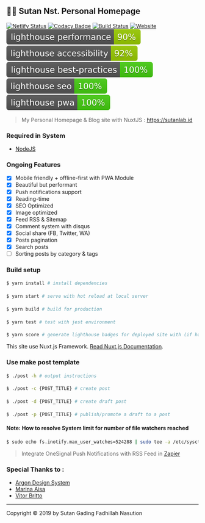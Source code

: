 ## 👨‍💻 Sutan Nst. Personal Homepage

[![Netlify Status](https://api.netlify.com/api/v1/badges/f1861a5b-ce75-47d6-aab5-2950090e2ff9/deploy-status)](https://app.netlify.com/sites/gallant-kowalevski-254d11/deploys) [![Codacy Badge](https://api.codacy.com/project/badge/Grade/5136a14bf5a24cc9a77634c17273b738)](https://www.codacy.com?utm_source=github.com&amp;utm_medium=referral&amp;utm_content=sutanlab/sutanlab.id&amp;utm_campaign=Badge_Grade) [![Build Status](https://travis-ci.com/sutanlab/sutanlab.id.svg?token=rVJR4zFkoUEPzoxQdccG&branch=master)](https://travis-ci.com/sutanlab/sutanlab.id) [![Website](https://img.shields.io/website/https/sutanlab.id.svg)](https://sutanlab.id) [![Performance](test/lh-scores/lighthouse_performance.svg)](https://sutanlab.id) [![Accessibility](test/lh-scores/lighthouse_accessibility.svg)](https://sutanlab.id) [![Best Practice](test/lh-scores/lighthouse_best-practices.svg)](https://sutanlab.id) [![SEO](test/lh-scores/lighthouse_seo.svg)](https://sutanlab.id) [![PWA](test/lh-scores/lighthouse_pwa.svg)](https://sutanlab.id)

> My Personal Homepage & Blog site with NuxtJS : https://sutanlab.id

### Required in System

- [NodeJS](https://nodejs.org/en/download/)

### Ongoing Features
- [x] Mobile friendly + offline-first with PWA Module
- [x] Beautiful but performant
- [x] Push notifications support
- [x] Reading-time
- [x] SEO Optimized
- [x] Image optimized
- [x] Feed RSS & Sitemap
- [x] Comment system with disqus
- [x] Social share (FB, Twitter, WA)
- [x] Posts pagination
- [x] Search posts
- [ ] Sorting posts by category & tags

### Build setup

``` bash
$ yarn install # install dependencies

$ yarn start # serve with hot reload at local server

$ yarn build # build for production

$ yarn test # test with jest environment

$ yarn score # generate lighthouse badges for deployed site with (if has lighthouse-badges cli)
```

This site use Nuxt.js Framework. [Read Nuxt.js Documentation](https://nuxtjs.org).

### Use make post template

``` bash
$ ./post -h # output instructions

$ ./post -c {POST_TITLE} # create post

$ ./post -d {POST_TITLE} # create draft post

$ ./post -p {POST_TITLE} # publish/promote a draft to a post
```

#### Note: How to resolve System limit for number of file watchers reached

```bash
$ sudo echo fs.inotify.max_user_watches=524288 | sudo tee -a /etc/sysctl.conf && sudo sysctl -p
```

> Integrate OneSignal Push Notifications with RSS Feed in [Zapier](https://zapier.com/apps/onesignal/integrations/rss/8120/send-onesignal-push-notifications-for-new-items-in-an-rss-feed)

### Special Thanks to :

- [Argon Design System](https://demos.creative-tim.com/vue-argon-design-system)
- [Marina Aisa](https://marinaaisa.com/blog/blog-using-vue-nuxt-markdown)
- [Vitor Britto](https://github.com/vitorbritto/forcefiles/blob/master/scripts/initpost.sh)

* * *

Copyright © 2019 by Sutan Gading Fadhillah Nasution
